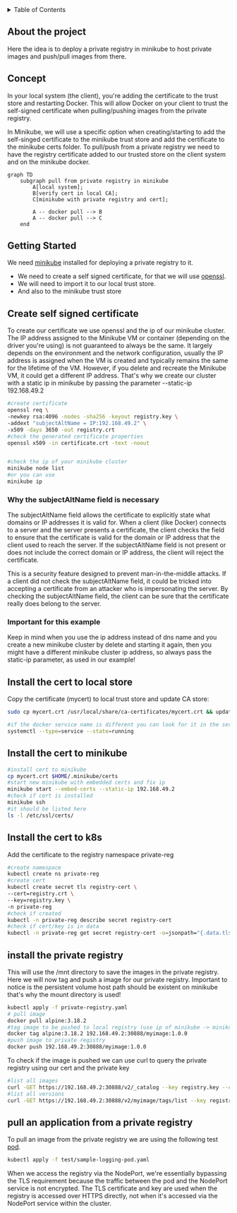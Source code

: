 <!-- TABLE OF CONTENTS -->
<details>
  <summary>Table of Contents</summary>
  <ol>
    <li>
      <a href="#about-the-project">About The Project</a>
    </li>
    <li>
      <a href="#concept">Concept</a>
    </li>
    <li>
      <a href="#getting-started">Getting Started</a>
    </li>
    <li>
      <a href="#create-self-signed-certificate">Create self signed certificate</a>
    </li>
    <li>
      <a href="#install-the-cert-to-local-store">Install the cert to local store</a>
    </li> 
    <li>
      <a href="#install-the-cert-to-minikube">Install the cert to minikube</a>
    </li>
    <li>
      <a href="#install-the-cert-to-k8s">Install the cert to k8s</a>
    </li>
    <li>
      <a href="#install-the-private-registry">Install the private registry</a>
    </li>
    <li>
      <a href="#pull-an-application-from-a-private-registry">Pull an application from a private registry</a>
    </li>
  </ol>
</details>

<!-- ABOUT THE PROJECT -->
## About the project
Here the idea is to deploy a private registry in minikube to host private images
and push/pull images from there.

## Concept
In your local system (the client), you're adding the certificate to the trust store and restarting Docker.
This will allow Docker on your client to trust the self-signed certificate when pulling/pushing images from the private registry.

In Minikube, we will use a specific option when creating/starting to add the self-singed certificate to the minikube trust store
and add the certificate to the minikube certs folder.
To pull/push from a private registry we need to have the registry certificate
added to our trusted store on the client system and on the minikube docker.

```mermaid
graph TD
    subgraph pull from private registry in minikube
        A[local system];
        B[verify cert in local CA];
        C[minikube with private registry and cert];
        
        A -- docker pull --> B
        A -- docker pull --> C
    end
```

<!-- GETTING STARTED -->
## Getting Started
We need [minikube](https://minikube.sigs.k8s.io/docs/start/) installed for deploying a private registry to it.
 * We need to create a self signed certificate, for that we will use [openssl](https://www.openssl.org/). 
 * We will need to import it to our local trust store.
 * And also to the minikube trust store

<!-- CREATE SELF SIGNED CERTIFICATE -->
## Create self signed certificate
To create our certificate we use openssl and the ip of our minikube cluster.
The IP address assigned to the Minikube VM or container (depending on the driver you're using) is not guaranteed to always be the same. 
It largely depends on the environment and the network configuration, 
usually the IP address is assigned when the VM is created and typically remains the same for the lifetime of the VM. 
However, if you delete and recreate the Minikube VM, it could get a different IP address.
That's why we create our cluster with a static ip in minikube by passing the parameter --static-ip 192.168.49.2
```bash
#create certificate
openssl req \
-newkey rsa:4096 -nodes -sha256 -keyout registry.key \
-addext "subjectAltName = IP:192.168.49.2" \
-x509 -days 3650 -out registry.crt
#check the generated certificate properties
openssl x509 -in certificate.crt -text -noout


#check the ip of your minikube cluster
minikube node list
#or you can use
minikube ip
```

### Why the subjectAltName field is necessary
The subjectAltName field allows the certificate to explicitly state what domains or IP addresses it is valid for. 
When a client (like Docker) connects to a server and the server presents a certificate,
the client checks the field to ensure that the certificate is valid for the domain or IP address that the client used to reach the server. 
If the subjectAltName field is not present or does not include the correct domain or IP address,
the client will reject the certificate.

This is a security feature designed to prevent man-in-the-middle attacks.
If a client did not check the subjectAltName field, 
it could be tricked into accepting a certificate from an attacker who is impersonating the server.
By checking the subjectAltName field, the client can be sure that the certificate really does belong to the server.

### Important for this example
Keep in mind when you use the ip address instead of dns name and you create a new minikube
cluster by delete and starting it again, then you might have a different minikube cluster ip address, so always pass the static-ip parameter,
as used in our example!

<!-- INSTALL THE CERT TO LOCAL STORE -->
## Install the cert to local store
Copy the certificate (mycert) to local trust store and update CA store:
```bash
sudo cp mycert.crt /usr/local/share/ca-certificates/mycert.crt && update-ca-certificates && systemctl restart docker

#if the docker service name is different you can look for it in the service list like this:
systemctl --type=service --state=running
```

<!-- INSTALL THE CERT TO MINIKUBE -->
## Install the cert to minikube
```bash
#install cert to minikube
cp mycert.crt $HOME/.minikube/certs
#start new minikube with embedded certs and fix ip
minikube start --embed-certs --static-ip 192.168.49.2
#check if cert is installed
minikube ssh
#it should be listed here
ls -l /etc/ssl/certs/
```

<!-- INSTALL THE CERT TO K8S -->
## Install the cert to k8s
Add the certificate to the registry namespace private-reg
```bash
#create namespace
kubectl create ns private-reg
#create cert 
kubectl create secret tls registry-cert \
--cert=registry.crt \
--key=registry.key \
-n private-reg
#check if created
kubectl -n private-reg describe secret registry-cert
#check if cert/key is in data
kubectl -n private-reg get secret registry-cert -o=jsonpath="{.data.tls\.crt}" | base64 --decode
```

<!-- INSTALL THE PRIVATE REGISTRY -->
## install the private registry
This will use the /mnt directory to save the images in the private registry.
Here we will now tag and push a image for our private registry.
Important to notice is the persistent volume host path should be existent on minikube
that's why the mount directory is used!
```bash
kubectl apply -f private-registry.yaml
# pull image
docker pull alpine:3.18.2
#tag image to be pushed to local registry (use ip of minikube -> minikube ip) 
docker tag alpine:3.18.2 192.168.49.2:30888/myimage:1.0.0
#push image to private registry 
docker push 192.168.49.2:30888/myimage:1.0.0
```
To check if the image is pushed we can use curl to query the private registry using our cert and the private key
```bash
#list all images
curl -GET https://192.168.49.2:30888/v2/_catalog --key registry.key --cert registry.crt -k
#list all versions
curl -GET https://192.168.49.2:30888/v2/myimage/tags/list --key registry.key --cert registry.crt -k
```

<!-- PULL AN APPLICATION FROM A PRIVATE REGISTRY -->
## pull an application from a private registry
To pull an image from the private registry we are using the following test [pod](test/sample-logging-pod.yaml).
```bash
kubectl apply -f test/sample-logging-pod.yaml
```
When we access the registry via the NodePort, we're essentially bypassing the TLS requirement because the traffic between the pod and the NodePort service is not encrypted.
The TLS certificate and key are used when the registry is accessed over HTTPS directly, not when it's accessed via the NodePort service within the cluster.
